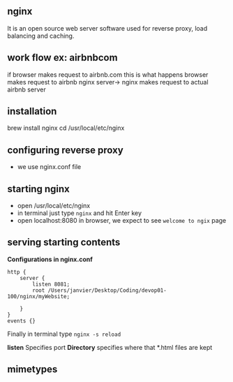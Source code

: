 ## nginx
It is an open source web server software used for reverse proxy, load balancing and caching.
## work flow ex: airbnbcom
if browser makes request to airbnb.com this is what happens
 browser makes request to airbnb nginx server-> nginx makes request to actual airbnb server 

## installation
 brew install nginx
 cd /usr/local/etc/nginx
## configuring reverse proxy
- we use nginx.conf file
## starting nginx
* open /usr/local/etc/nginx
* in terminal just type `nginx` and hit Enter key
* open localhost:8080 in browser, we expect to see `welcome to ngix` page
## serving starting contents
**Configurations in nginx.conf**
``` 
http {
    server {
        listen 8081;
        root /Users/janvier/Desktop/Coding/devop01-100/nginx/myWebsite;

    }
}
events {}
```
Finally in terminal type ` nginx -s reload ` 

**listen** Specifies port
**Directory** specifies where that *.html files are kept 

## mimetypes 

